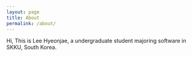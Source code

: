 ```yaml
---
layout: page
title: About
permalink: /about/
---
```


Hi, This is Lee Hyeonjae, a undergraduate student majoring software in SKKU, South Korea.
